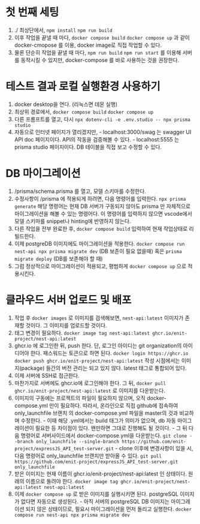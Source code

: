 # 첫 번째 세팅
  1. ./ 최상단에서,
    `npm install`
    `npm run build`
  2. 이후 작업을 끝낼 때 마다,
    `docker compose build`
    `docker compose up`
    과 같이 docker-cmopose 를 이용, docker image로 직접 작업할 수 있다.
  3. 물론 단순히 작업을 끝낼 때 마다,
    `npm run build`
    `npm run start`
    를 이용해 서버를 동작시킬 수 있지만, docker-compose 를 바로 사용하는 것을 권장한다.

# 테스트 결과 로컬 실행환경 사용하기
  1. docker desktop을 연다. (리눅스면 데몬 실행)
  2. 최상위 경로에서, 
    `docker compose build`
    `docker compose up`
  3. 다른 프롬프트를 열고, 다시 `npx dotenv-cli -e .env.studio -- npx prisma studio`
  4. 자동으로 인터넷 페이지가 열리겠지만,
    - localhost:3000/swag 는 swagger UI API doc 페이지이다. API의 작동을 검증해볼 수 있다.
    - localhost:5555 는 prisma studio 페이지이다. DB 테이블을 직접 보고 수정할 수 있다.

# DB 마이그레이션
  1. /prisma/schema.prisma 를 열고, 모델 스키마를 수정한다.
  2. 수정사항이 /prisma 에 적용되게 하려면, 다음 명령어를 입력한다.
    `npx prisma generate`
    해당 명령어는 현재 DB 서버가 구동되지 않아도 prisma 만 자체적으로 마이그레이션을 해볼 수 있는 명령어다.
    이 명령어를 입력하지 않으면 vscode에서 모델 스키마를 snippet나 hinting에 반영하지 않는다.
  3. 다른 작업을 전부 완료한 후, 
    `docker compose build`
    입력하여 현재 작업상태로 리빌드한다.
  4. 이제 postgreDB 이미지에도 마이그레이션을 적용한다.
    `docker compose run nest-api npx prisma migrate dev` (DB 보존이 필요 없을때)
    혹은 
    `prisma migrate deploy` (DB를 보존해야 할 때)
  5. 그럼 정상적으로 마이그레이션이 적용되고, 평범하게  `docker compose up` 으로 적용시킨다.

# 클라우드 서버 업로드 및 배포
  1. 작업 후 `docker images` 로 이미지를 검색해보면, `nest-api:latest` 이미지가 존재할 것이다. 그 이미지를 업로드할 것이다.
  2. 태그 변경이 필요하다.
    `docker image tag nest-api:latest ghcr.io/enit-project/nest-api:latest`
  3. ghcr.io 에 로그인한 뒤, push 한다. 단, 로그인 아이디는 git organization의 아이디어야 한다. 패스워드는 토큰으로 하면 된다.
    `docker login https://ghcr.io`
    `docker push ghcr.io/enit-project/nest-api:latest` 
    작성 시점에서는 이미지(package) 들간의 버전 관리는 되고 있지 않다. latest 태그로 통합되어 있다.
  4. 이제 서버에 SSH로 접근한다.
  5. 마찬가지로 서버에도 ghcr.io에 로그인해야 한다. 그 뒤,
    `docker pull ghcr.io/enit-project/nest-api:latest`
    로 이미지를 다운받는다.
  6. 이미지의 구동에는 프로젝트의 파일이 필요하지 않으며, 오직 docker-compose.yml 만이 필요하다. 따라서, 온라인으로 직접 github에 접속하여 only_launchfile 브랜치 의 docker-compose.yml 파일을 master의 것과 비교하며 수정한다. 
    - 이때 해당 .yml에서는 build 태그가 의미가 없으며, db 자동 마이그레이션이 필요한 등 차이점이 있다. 왠만하면 그대로 진행해도 될 것이다.
    - 그 뒤 다음 명령어로 서버사이드에서 docker-compose.yml을 다운받는다.
      `git clone --branch only_launchfile --single-branch https://github.com/enit-project/expressJS_API_test-server.git`
    - clone 이후에 변경사항이 있을 시, 다음 명령어로 only_launchfile 브랜치만 받아올 수 있다.
      `git pull https://github.com/enit-project/expressJS_API_test-server.git only_launchfile`
  7. 받은 이미지는 현재 이름이 ghcr.io/enit-project/nest-api:latest 인 상태이다. 원래의 이름으로 돌려야 한다.
    `docker image tag ghcr.io/enit-project/nest-api:latest nest-api:latest`
  8. 이제 `docker compose up` 로 받은 이미지를 실행시키면 된다. postgreSQL 이미지가 없다면 자동으로 생성된다.
    - 아직 서버의 postgreSQL DB 이미지는 마이그레이션 되지 않은 상태이므로, 필요시 마이그레이션을 먼저 돌리고 실행한다.
      `docker compose run nest-api npx prisma migrate dev`
      